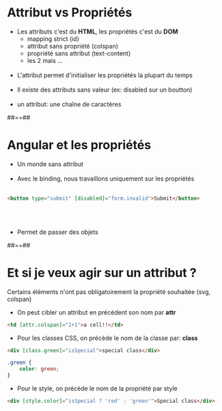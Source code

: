 <!-- .slide-->

# Attribut vs Propriétés

-   Les attributs c'est du <b>HTML</b>, les propriétés c'est du <b>DOM</b><br>
    -   mapping strict (id)
    -   attribut sans propriété (colspan)
    -   propriété sans attribut (text-content)
    -   les 2 mais ... <br><br>
-   L'attribut permet d'initialiser les propriétés la plupart du temps <br><br>
-   Il existe des attributs sans valeur (ex: disabled sur un boutton)<br><br>
-   un attribut: une chaîne de caractères

##==##

<!-- .slide: class="with-code inconsolata" -->

# Angular et les propriétés

-   Un monde sans attribut<br><br>
-   Avec le binding, nous travaillons uniquement sur les propriétés<br><br>

```html
<button type="submit" [disabled]="form.invalid">Submit</button>
```

<!-- .element: class="big-code" -->

<br><br>

-   Permet de passer des objets

##==##

<!-- .slide: class="with-code inconsolata" -->

# Et si je veux agir sur un attribut ?
Certains éléments n'ont pas obligatoirement la propriété souhaitée (svg, colspan)
<br>

-   On peut cibler un attribut en précédent son nom par <b>attr</b>

```html
<td [attr.colspan]="1+1">a cell!!</td>
```

<!-- .element: class="big-code" -->

-   Pour les classes CSS, on précède le nom de la classe par: <b>class</b>

```html
<div [class.green]="isSpecial">special class</div>
```

```css
.green {
    color: green;
}
```

<!-- .element: class="big-code" -->

-   Pour le style, on précède le nom de la propriété par style

```html
<div [style.color]="isSpecial ? 'red' : 'green'">Special class</div>
```

<!-- .element: class="big-code" -->
